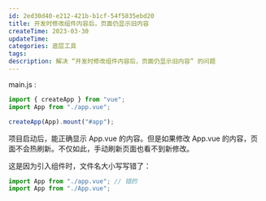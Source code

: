 ```yaml
---
id: 2ed30d40-e212-421b-b1cf-54f5835ebd20
title: 开发时修改组件内容后，页面仍显示旧内容
createTime: 2023-03-30
updateTime:
categories: 底层工具
tags:
description: 解决 “开发时修改组件内容后，页面仍显示旧内容” 的问题
---
```


main.js :

```js
import { createApp } from "vue";
import App from "./app.vue";

createApp(App).mount("#app");
```

项目启动后，能正确显示 App.vue 的内容。但是如果修改 App.vue 的内容，页面不会热刷新。不仅如此，手动刷新页面也看不到新修改。

这是因为引入组件时，文件名大小写写错了：

```js
import App from "./app.vue"; // 错的
import App from "./App.vue";
```
